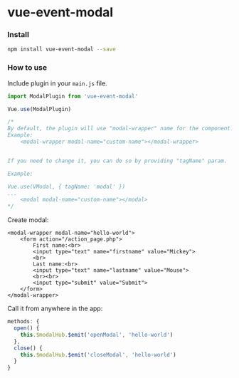 # vue-event-modal

### Install

```bash
npm install vue-event-modal --save
```

### How to use

Include plugin in your `main.js` file.

```javascript
import ModalPlugin from 'vue-event-modal'

Vue.use(ModalPlugin)

/*
By default, the plugin will use "modal-wrapper" name for the component.
Example:
    <modal-wrapper modal-name="custom-name"></modal-wrapper>


If you need to change it, you can do so by providing "tagName" param.

Example:

Vue.use(VModal, { tagName: 'modal' })
...
    <modal modal-name="custom-name"></modal>
*/
```

Create modal:

```vue
<modal-wrapper modal-name="hello-world">
    <form action="/action_page.php">
        First name:<br>
        <input type="text" name="firstname" value="Mickey">
        <br>
        Last name:<br>
        <input type="text" name="lastname" value="Mouse">
        <br><br>
        <input type="submit" value="Submit">
    </form> 
</modal-wrapper>
```
Call it from anywhere in the app:

```javascript
methods: {
  open() {
    this.$modalHub.$emit('openModal', 'hello-world')
  },
  close() {
    this.$modalHub.$emit('closeModal', 'hello-world')
  }
}
```
